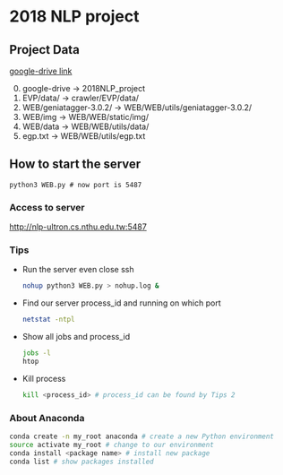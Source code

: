 # 2018 NLP project

## Project Data

[google-drive link](https://drive.google.com/drive/u/2/folders/18pnif3i3Rw4yPXInUloBQ65l6AsUgKm2)

0. google-drive -> 2018NLP_project
1. EVP/data/ -> crawler/EVP/data/
2. WEB/geniatagger-3.0.2/ -> WEB/WEB/utils/geniatagger-3.0.2/
3. WEB/img -> WEB/WEB/static/img/
4. WEB/data -> WEB/WEB/utils/data/
5. egp.txt -> WEB/WEB/utils/egp.txt

## How to start the server

```
python3 WEB.py # now port is 5487
```

### Access to server

http://nlp-ultron.cs.nthu.edu.tw:5487

### Tips

- Run the server even close ssh

   ```bash
   nohup python3 WEB.py > nohup.log &
   ```
-  Find our server process_id and running on which port

   ```bash
   netstat -ntpl
   ```
- Show all  jobs and process_id

   ```bash
   jobs -l 
   htop
   ```
- Kill process

   ```bash
   kill <process_id> # process_id can be found by Tips 2
   ```

### About Anaconda

```bash
conda create -n my_root anaconda # create a new Python environment
source activate my_root # change to our environment
conda install <package name> # install new package
conda list # show packages installed
```



